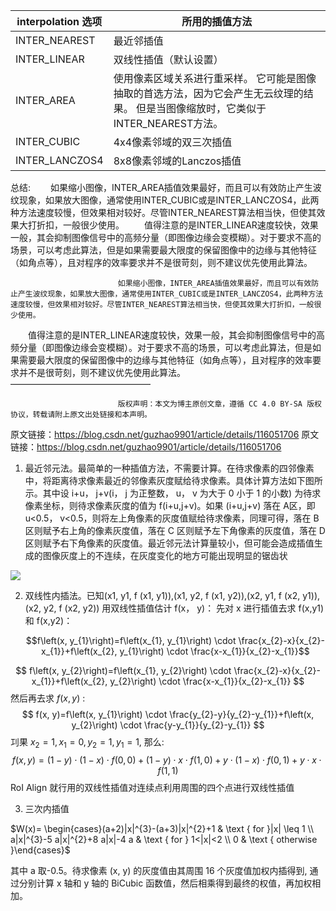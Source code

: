
| interpolation 选项 | 所用的插值方法 |
| --- | --- |
| INTER_NEAREST | 最近邻插值 |
| INTER_LINEAR | 双线性插值（默认设置） |
| INTER_AREA | 使用像素区域关系进行重采样。 它可能是图像抽取的首选方法，因为它会产生无云纹理的结果。 但是当图像缩放时，它类似于INTER_NEAREST方法。 |
| INTER_CUBIC | 4x4像素邻域的双三次插值 |
| INTER_LANCZOS4 | 8x8像素邻域的Lanczos插值 |

总结:
    如果缩小图像，INTER_AREA插值效果最好，而且可以有效防止产生波纹现象，如果放大图像，通常使用INTER_CUBIC或是INTER_LANCZOS4，此两种方法速度较慢，但效果相对较好。尽管INTER_NEAREST算法相当快，但使其效果大打折扣，一般很少使用。
    值得注意的是INTER_LINEAR速度较快，效果一般，其会抑制图像信号中的高频分量（即图像边缘会变模糊）。对于要求不高的场景，可以考虑此算法，但是如果需要最大限度的保留图像中的边缘与其他特征（如角点等），且对程序的效率要求并不是很苛刻，则不建议优先使用此算法。

                            如果缩小图像，INTER_AREA插值效果最好，而且可以有效防止产生波纹现象，如果放大图像，通常使用INTER_CUBIC或是INTER_LANCZOS4，此两种方法速度较慢，但效果相对较好。尽管INTER_NEAREST算法相当快，但使其效果大打折扣，一般很少使用。
    值得注意的是INTER_LINEAR速度较快，效果一般，其会抑制图像信号中的高频分量（即图像边缘会变模糊）。对于要求不高的场景，可以考虑此算法，但是如果需要最大限度的保留图像中的边缘与其他特征（如角点等），且对程序的效率要求并不是很苛刻，则不建议优先使用此算法。
————————————————

                            版权声明：本文为博主原创文章，遵循 CC 4.0 BY-SA 版权协议，转载请附上原文出处链接和本声明。
                        
原文链接：https://blog.csdn.net/guzhao9901/article/details/116051706
原文链接：https://blog.csdn.net/guzhao9901/article/details/116051706

1. 最近邻元法。最简单的一种插值方法，不需要计算。在待求像素的四邻像素中，将距离待求像素最近的邻像素灰度赋给待求像素。具体计算方法如下图所示。其中设 i+u， j+v(i， j 为正整数， u， v 为大于 0 小于 1 的小数) 为待求
像素坐标，则待求像素灰度的值为 f(i+u,j+v)。如果 (i+u,j+v) 落在 A区，即 u<0.5， v<0.5，则将左上角像素的灰度值赋给待求像素，同理可得，落在 B 区则赋予右上角的像素灰度值，落在 C 区则赋予左下角像素的灰度值，落在 D 区则赋予右下角像素的灰度值。最近邻元法计算量较小，但可能会造成插值生成的图像灰度上的不连续，在灰度变化的地方可能出现明显的锯齿状

![](https://files.mdnice.com/user/6935/b1fe3131-9102-4ba8-8e7d-1c8047d1e9a6.png)

2. 双线性内插法。已知(x1, y1, f (x1, y1)),(x1, y2, f (x1, y2)),(x2, y1, f (x2, y1)),(x2, y2, f (x2, y2))
   用双线性插值估计 f(x， y)：
   先对 x 进行插值去求 f(x,y1) 和 f(x,y2)：

   $$f\left(x, y_{1}\right)=f\left(x_{1}, y_{1}\right) \cdot \frac{x_{2}-x}{x_{2}-x_{1}}+f\left(x_{2}, y_{1}\right) \cdot \frac{x-x_{1}}{x_{2}-x_{1}}$$

$$
f\left(x, y_{2}\right)=f\left(x_{1}, y_{2}\right) \cdot \frac{x_{2}-x}{x_{2}-x_{1}}+f\left(x_{2}, y_{2}\right) \cdot \frac{x-x_{1}}{x_{2}-x_{1}}
$$
然后再去求 $f(x, y)$ :
$$
f(x, y)=f\left(x, y_{1}\right) \cdot \frac{y_{2}-y}{y_{2}-y_{1}}+f\left(x, y_{2}\right) \cdot \frac{y-y_{1}}{y_{2}-y_{1}}
$$
㓚果 $x_{2}=1, x_{1}=0, y_{2}=1, y_{1}=1$, 那么:
$$
f(x, y)=(1-y) \cdot(1-x) \cdot f(0,0)+(1-y) \cdot x \cdot f(1,0)+y \cdot(1-x) \cdot f(0,1)+y \cdot x \cdot f(1,1)
$$
RoI Align 就行用的双线性插值对连续点利用周围的四个点进行双线性插值

3. 三次内插值

$W(x)= \begin{cases}(a+2)|x|^{3}-(a+3)|x|^{2}+1 & \text { for }|x| \leq 1 \\ a|x|^{3}-5 a|x|^{2}+8 a|x|-4 a & \text { for } 1<|x|<2 \\ 0 & \text { otherwise }\end{cases}$

其中 a 取-0.5。待求像素 (x, y) 的灰度值由其周围 16 个灰度值加权内插得到, 通过分别计算 x 轴和 y 轴的 BiCubic 函数值，然后相乘得到最终的权值，再加权相加。




